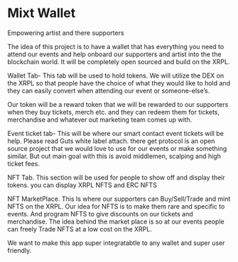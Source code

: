 # Mixt Wallet
Empowering artist and there supporters

The idea of this project is to have a wallet that has everything you need to attend our events and help onboard our supporters and artist into the the blockchain world. It will be completely open sourced and build on the XRPL. 

Wallet Tab- This tab will be used to hold tokens. We will utilize the DEX on the XRPL so that people have the choice of what they would like to hold and they can easily convert when attending our event or someone-else’s.

Our token will be a reward token that we will be rewarded to our supporters when they buy tickets, merch etc. and they can redeem them for tickets, merchandise and whatever out marketing team comes up with. 

Event ticket tab- This will be where our smart contact event tickets will be help. Please read Guts white label attach. there get protocol is an open source project that we would love to use for our events or make something similar. But out main goal with this is avoid middlemen, scalping and high ticket fees.

NFT Tab. This section will be used for people to show off and display their tokens. you can display XRPL NFTS and ERC NFTS

NFT MarketPlace. This Is where our supporters can Buy/Sell/Trade and mint NFTS on the XRPL. Our idea for NFTS is to make them rare and specific to events. And program NFTS to give discounts on our tickets and merchandise. The idea behind the market place is so at our events people can freely Trade NFTS at a low cost on the XRPL.

We want to make this app super integratabtle to any wallet and super user friendly. 
